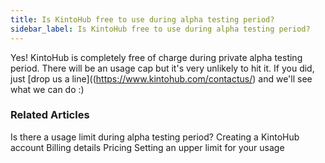 ```yaml
---
title: Is KintoHub free to use during alpha testing period?
sidebar_label: Is KintoHub free to use during alpha testing period?
---
```


Yes! KintoHub is completely free of charge during private alpha testing period.
There will be an usage cap but it's very unlikely to hit it.
If you did, just [drop us a line]((https://www.kintohub.com/contactus/) and we'll see what we can do :)

### Related Articles

Is there a usage limit during alpha testing period?
Creating a KintoHub account
Billing details
Pricing
Setting an upper limit for your usage
